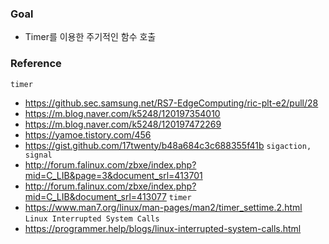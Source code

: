 
### Goal
- Timer를 이용한 주기적인 함수 호출

### Reference
`timer`
- https://github.sec.samsung.net/RS7-EdgeComputing/ric-plt-e2/pull/28
- https://m.blog.naver.com/k5248/120197354010
- https://m.blog.naver.com/k5248/120197472269
- https://yamoe.tistory.com/456
- https://gist.github.com/17twenty/b48a684c3c688355f41b
`sigaction, signal`
- http://forum.falinux.com/zbxe/index.php?mid=C_LIB&page=3&document_srl=413701
- http://forum.falinux.com/zbxe/index.php?mid=C_LIB&document_srl=413077
`timer`
- https://www.man7.org/linux/man-pages/man2/timer_settime.2.html
`Linux Interrupted System Calls`
- https://programmer.help/blogs/linux-interrupted-system-calls.html
